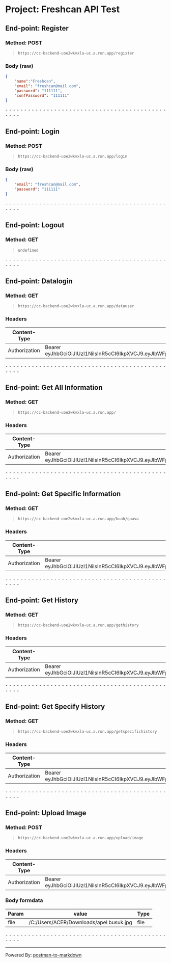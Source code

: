 # Project: Freshcan API Test

## End-point: Register
### Method: POST
>```
>https://cc-backend-uoe2wkvxla-uc.a.run.app/register
>```
### Body (**raw**)

```json
{
    "name":"Freshcan",
    "email": "freshcan@mail.com",
    "password": "111111",
    "confPassword": "111111"
}
```


⁃ ⁃ ⁃ ⁃ ⁃ ⁃ ⁃ ⁃ ⁃ ⁃ ⁃ ⁃ ⁃ ⁃ ⁃ ⁃ ⁃ ⁃ ⁃ ⁃ ⁃ ⁃ ⁃ ⁃ ⁃ ⁃ ⁃ ⁃ ⁃ ⁃ ⁃ ⁃ ⁃ ⁃ ⁃ ⁃ ⁃ ⁃ ⁃ ⁃ ⁃ ⁃ ⁃ ⁃ ⁃ ⁃ ⁃

## End-point: Login
### Method: POST
>```
>https://cc-backend-uoe2wkvxla-uc.a.run.app/login
>```
### Body (**raw**)

```json
{
    "email": "freshcan@mail.com",
    "password": "111111"
}
```


⁃ ⁃ ⁃ ⁃ ⁃ ⁃ ⁃ ⁃ ⁃ ⁃ ⁃ ⁃ ⁃ ⁃ ⁃ ⁃ ⁃ ⁃ ⁃ ⁃ ⁃ ⁃ ⁃ ⁃ ⁃ ⁃ ⁃ ⁃ ⁃ ⁃ ⁃ ⁃ ⁃ ⁃ ⁃ ⁃ ⁃ ⁃ ⁃ ⁃ ⁃ ⁃ ⁃ ⁃ ⁃ ⁃ ⁃

## End-point: Logout
### Method: GET
>```
>undefined
>```

⁃ ⁃ ⁃ ⁃ ⁃ ⁃ ⁃ ⁃ ⁃ ⁃ ⁃ ⁃ ⁃ ⁃ ⁃ ⁃ ⁃ ⁃ ⁃ ⁃ ⁃ ⁃ ⁃ ⁃ ⁃ ⁃ ⁃ ⁃ ⁃ ⁃ ⁃ ⁃ ⁃ ⁃ ⁃ ⁃ ⁃ ⁃ ⁃ ⁃ ⁃ ⁃ ⁃ ⁃ ⁃ ⁃ ⁃

## End-point: Datalogin
### Method: GET
>```
>https://cc-backend-uoe2wkvxla-uc.a.run.app/datauser
>```
### Headers

|Content-Type|Value|
|---|---|
|Authorization|Bearer eyJhbGciOiJIUzI1NiIsInR5cCI6IkpXVCJ9.eyJlbWFpbCI6ImZyZXNoY2FuQG1haWwuY29tIiwiaWF0IjoxNjg2ODkyNjY5LCJleHAiOjE2ODc0OTc0Njl9.xXFIGgv6r7bx_Le2axIcumv1zo2AhxPMJntVaTwW1FU|



⁃ ⁃ ⁃ ⁃ ⁃ ⁃ ⁃ ⁃ ⁃ ⁃ ⁃ ⁃ ⁃ ⁃ ⁃ ⁃ ⁃ ⁃ ⁃ ⁃ ⁃ ⁃ ⁃ ⁃ ⁃ ⁃ ⁃ ⁃ ⁃ ⁃ ⁃ ⁃ ⁃ ⁃ ⁃ ⁃ ⁃ ⁃ ⁃ ⁃ ⁃ ⁃ ⁃ ⁃ ⁃ ⁃ ⁃

## End-point: Get All Information
### Method: GET
>```
>https://cc-backend-uoe2wkvxla-uc.a.run.app/
>```
### Headers

|Content-Type|Value|
|---|---|
|Authorization|Bearer eyJhbGciOiJIUzI1NiIsInR5cCI6IkpXVCJ9.eyJlbWFpbCI6ImZyZXNoY2FuQG1haWwuY29tIiwiaWF0IjoxNjg2ODkyNjY5LCJleHAiOjE2ODc0OTc0Njl9.xXFIGgv6r7bx_Le2axIcumv1zo2AhxPMJntVaTwW1FU|



⁃ ⁃ ⁃ ⁃ ⁃ ⁃ ⁃ ⁃ ⁃ ⁃ ⁃ ⁃ ⁃ ⁃ ⁃ ⁃ ⁃ ⁃ ⁃ ⁃ ⁃ ⁃ ⁃ ⁃ ⁃ ⁃ ⁃ ⁃ ⁃ ⁃ ⁃ ⁃ ⁃ ⁃ ⁃ ⁃ ⁃ ⁃ ⁃ ⁃ ⁃ ⁃ ⁃ ⁃ ⁃ ⁃ ⁃

## End-point: Get Specific Information
### Method: GET
>```
>https://cc-backend-uoe2wkvxla-uc.a.run.app/buah/guava
>```
### Headers

|Content-Type|Value|
|---|---|
|Authorization|Bearer eyJhbGciOiJIUzI1NiIsInR5cCI6IkpXVCJ9.eyJlbWFpbCI6ImZyZXNoY2FuQG1haWwuY29tIiwiaWF0IjoxNjg2ODkyNjY5LCJleHAiOjE2ODc0OTc0Njl9.xXFIGgv6r7bx_Le2axIcumv1zo2AhxPMJntVaTwW1FU|



⁃ ⁃ ⁃ ⁃ ⁃ ⁃ ⁃ ⁃ ⁃ ⁃ ⁃ ⁃ ⁃ ⁃ ⁃ ⁃ ⁃ ⁃ ⁃ ⁃ ⁃ ⁃ ⁃ ⁃ ⁃ ⁃ ⁃ ⁃ ⁃ ⁃ ⁃ ⁃ ⁃ ⁃ ⁃ ⁃ ⁃ ⁃ ⁃ ⁃ ⁃ ⁃ ⁃ ⁃ ⁃ ⁃ ⁃

## End-point: Get History
### Method: GET
>```
>https://cc-backend-uoe2wkvxla-uc.a.run.app/gethistory
>```
### Headers

|Content-Type|Value|
|---|---|
|Authorization|Bearer eyJhbGciOiJIUzI1NiIsInR5cCI6IkpXVCJ9.eyJlbWFpbCI6ImZyZXNoY2FuQG1haWwuY29tIiwiaWF0IjoxNjg2ODkyNjY5LCJleHAiOjE2ODc0OTc0Njl9.xXFIGgv6r7bx_Le2axIcumv1zo2AhxPMJntVaTwW1FU|



⁃ ⁃ ⁃ ⁃ ⁃ ⁃ ⁃ ⁃ ⁃ ⁃ ⁃ ⁃ ⁃ ⁃ ⁃ ⁃ ⁃ ⁃ ⁃ ⁃ ⁃ ⁃ ⁃ ⁃ ⁃ ⁃ ⁃ ⁃ ⁃ ⁃ ⁃ ⁃ ⁃ ⁃ ⁃ ⁃ ⁃ ⁃ ⁃ ⁃ ⁃ ⁃ ⁃ ⁃ ⁃ ⁃ ⁃

## End-point: Get Specify History
### Method: GET
>```
>https://cc-backend-uoe2wkvxla-uc.a.run.app/getspecifichistory
>```
### Headers

|Content-Type|Value|
|---|---|
|Authorization|Bearer eyJhbGciOiJIUzI1NiIsInR5cCI6IkpXVCJ9.eyJlbWFpbCI6ImZyZXNoY2FuQG1haWwuY29tIiwiaWF0IjoxNjg2ODkyNjY5LCJleHAiOjE2ODc0OTc0Njl9.xXFIGgv6r7bx_Le2axIcumv1zo2AhxPMJntVaTwW1FU|



⁃ ⁃ ⁃ ⁃ ⁃ ⁃ ⁃ ⁃ ⁃ ⁃ ⁃ ⁃ ⁃ ⁃ ⁃ ⁃ ⁃ ⁃ ⁃ ⁃ ⁃ ⁃ ⁃ ⁃ ⁃ ⁃ ⁃ ⁃ ⁃ ⁃ ⁃ ⁃ ⁃ ⁃ ⁃ ⁃ ⁃ ⁃ ⁃ ⁃ ⁃ ⁃ ⁃ ⁃ ⁃ ⁃ ⁃

## End-point: Upload Image
### Method: POST
>```
>https://cc-backend-uoe2wkvxla-uc.a.run.app/upload/image
>```
### Headers

|Content-Type|Value|
|---|---|
|Authorization|Bearer eyJhbGciOiJIUzI1NiIsInR5cCI6IkpXVCJ9.eyJlbWFpbCI6ImZyZXNoY2FuQG1haWwuY29tIiwiaWF0IjoxNjg2ODkyNjY5LCJleHAiOjE2ODc0OTc0Njl9.xXFIGgv6r7bx_Le2axIcumv1zo2AhxPMJntVaTwW1FU|


### Body formdata

|Param|value|Type|
|---|---|---|
|file|/C:/Users/ACER/Downloads/apel busuk.jpg|file|



⁃ ⁃ ⁃ ⁃ ⁃ ⁃ ⁃ ⁃ ⁃ ⁃ ⁃ ⁃ ⁃ ⁃ ⁃ ⁃ ⁃ ⁃ ⁃ ⁃ ⁃ ⁃ ⁃ ⁃ ⁃ ⁃ ⁃ ⁃ ⁃ ⁃ ⁃ ⁃ ⁃ ⁃ ⁃ ⁃ ⁃ ⁃ ⁃ ⁃ ⁃ ⁃ ⁃ ⁃ ⁃ ⁃ ⁃
_________________________________________________
Powered By: [postman-to-markdown](https://github.com/bautistaj/postman-to-markdown/)

